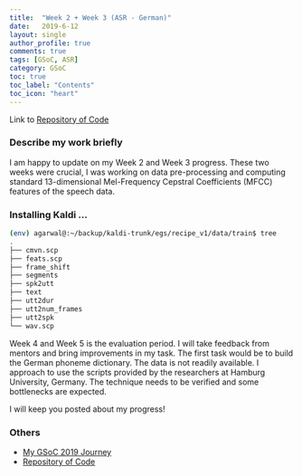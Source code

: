 ```yaml
---
title:  "Week 2 + Week 3 (ASR - German)"
date:   2019-6-12
layout: single
author_profile: true
comments: true
tags: [GSoC, ASR]
category: GSoC
toc: true
toc_label: "Contents"
toc_icon: "heart"
---
```


Link to [Repository of Code](https://github.com/AASHISHAG/asr-german)

### Describe my work briefly

I am happy to update on my Week 2 and Week 3 progress. These two weeks were crucial, I was working on data pre-processing and computing standard 13-dimensional Mel-Frequency Cepstral Coefficients (MFCC) features of the speech data.

### Installing Kaldi ...

``` bash
(env) agarwal@:~/backup/kaldi-trunk/egs/recipe_v1/data/train$ tree
.
├── cmvn.scp
├── feats.scp
├── frame_shift
├── segments
├── spk2utt
├── text
├── utt2dur
├── utt2num_frames
├── utt2spk
└── wav.scp
```





Week 4 and Week 5 is the evaluation period. I will take feedback from mentors and bring improvements in my task. The first task would be to build the German phoneme dictionary. The data is not readily available. I approach to use the scripts provided by the researchers at Hamburg University, Germany. The technique needs to be verified and some bottlenecks are expected.

I will keep you posted about my progress!

### Others

- [My GSoC 2019 Journey](https://aashishag.github.io/categories/#gsoc)
- [Repository of Code](https://github.com/AASHISHAG/asr-german)
